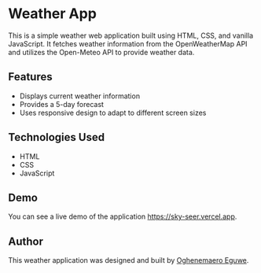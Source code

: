 # Weather App

This is a simple weather web application built using HTML, CSS, and vanilla JavaScript. It fetches weather information from the OpenWeatherMap API and utilizes the Open-Meteo API to provide weather data.

## Features

- Displays current weather information
- Provides a 5-day forecast
- Uses responsive design to adapt to different screen sizes

## Technologies Used

- HTML
- CSS
- JavaScript


## Demo

You can see a live demo of the application https://sky-seer.vercel.app.

## Author

This weather application was designed and built by [Oghenemaero Eguwe](linkedin.com/in/oghenemaero-eguwe-490b2a1a6/).


